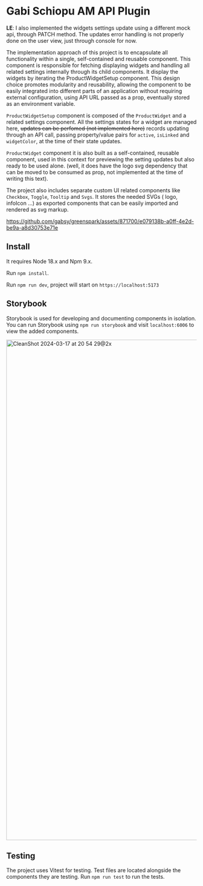 # Gabi Schiopu AM API Plugin

**LE**: I also implemented the widgets settings update using a different mock api, through PATCH method. The updates error handling is not properly done on the user view, just through console for now.

The implementation approach of this project is to encapsulate all functionality within a single, self-contained and reusable component. This component is responsible for fetching displaying widgets and handling all related settings internally through its child components. It display the widgets by iterating the ProductWidgetSetup component. This design choice promotes modularity and reusability, allowing the component to be easily integrated into different parts of an application without requiring external configuration, using API URL passed as a prop, eventually stored as an environment variable.

```ProductWidgetSetup``` component is composed of the ```ProductWidget``` and a related settings component. All the settings states for a widget are managed here, ~~updates can be perfomed (not implemented here)~~ records updating through an API call, passing property/value pairs for ```active```, ```isLinked``` and ```widgetColor```, at the time of their state updates.

```ProductWidget``` component it is also built as a self-contained, reusable component, used in this context for previewing the setting updates but also ready to be used alone. (well, it does have the logo svg dependency that can be moved to be consumed as prop, not implemented at the time of writing this text).

The project also includes separate custom UI related components like ```Checkbox```, ```Toggle```, ```Tooltip``` and ```Svgs```. It stores the needed SVGs ( logo, infoIcon ...) as exported components that can be easily imported and rendered as svg markup.

https://github.com/gabsy/greenspark/assets/871700/e079138b-a0ff-4e2d-be9a-a8d30753e71e

## Install

It requires Node 18.x and Npm 9.x.

Run ```npm install```.

Run ```npm run dev```, project will start on ```https://localhost:5173```

## Storybook
Storybook is used for developing and documenting components in isolation. You can run Storybook using ```npm run storybook``` and visit ```localhost:6006``` to view the added components.

<img width="1325" alt="CleanShot 2024-03-17 at 20 54 29@2x" src="https://github.com/gabsy/greenspark/assets/871700/0a491815-17c8-4323-8695-ac3bcfcdd037">

## Testing
The project uses Vitest for testing. Test files are located alongside the components they are testing. Run ```npm run test``` to run the tests.
